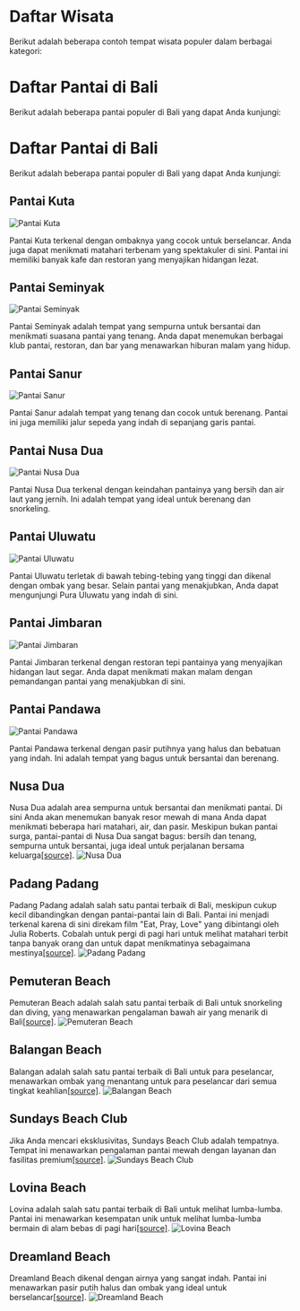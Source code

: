 # Daftar Wisata

Berikut adalah beberapa contoh tempat wisata populer dalam berbagai kategori:

# Daftar Pantai di Bali

Berikut adalah beberapa pantai populer di Bali yang dapat Anda kunjungi:

# Daftar Pantai di Bali

Berikut adalah beberapa pantai populer di Bali yang dapat Anda kunjungi:

## Pantai Kuta
![Pantai Kuta](https://www.gettyimages.com/photos/kuta-bali)

Pantai Kuta terkenal dengan ombaknya yang cocok untuk berselancar. Anda juga dapat menikmati matahari terbenam yang spektakuler di sini. Pantai ini memiliki banyak kafe dan restoran yang menyajikan hidangan lezat.

## Pantai Seminyak
![Pantai Seminyak](https://www.pexels.com/search/pantai%20seminyak%20bali/)

Pantai Seminyak adalah tempat yang sempurna untuk bersantai dan menikmati suasana pantai yang tenang. Anda dapat menemukan berbagai klub pantai, restoran, dan bar yang menawarkan hiburan malam yang hidup.

## Pantai Sanur
![Pantai Sanur](https://www.gettyimages.com/photos/sanur-bali)

Pantai Sanur adalah tempat yang tenang dan cocok untuk berenang. Pantai ini juga memiliki jalur sepeda yang indah di sepanjang garis pantai.

## Pantai Nusa Dua
![Pantai Nusa Dua](https://www.gettyimages.com/photos/nusa-dua-bali)

Pantai Nusa Dua terkenal dengan keindahan pantainya yang bersih dan air laut yang jernih. Ini adalah tempat yang ideal untuk berenang dan snorkeling.

## Pantai Uluwatu
![Pantai Uluwatu](https://www.gettyimages.com/photos/uluwatu-bali)

Pantai Uluwatu terletak di bawah tebing-tebing yang tinggi dan dikenal dengan ombak yang besar. Selain pantai yang menakjubkan, Anda dapat mengunjungi Pura Uluwatu yang indah di sini.

## Pantai Jimbaran
![Pantai Jimbaran](https://www.istockphoto.com/photos/jimbaran-bali)

Pantai Jimbaran terkenal dengan restoran tepi pantainya yang menyajikan hidangan laut segar. Anda dapat menikmati makan malam dengan pemandangan pantai yang menakjubkan di sini.

## Pantai Pandawa
![Pantai Pandawa](https://www.pexels.com/search/pandawa%20beach%20bali/)

Pantai Pandawa terkenal dengan pasir putihnya yang halus dan bebatuan yang indah. Ini adalah tempat yang bagus untuk bersantai dan berenang.
## Nusa Dua
Nusa Dua adalah area sempurna untuk bersantai dan menikmati pantai. Di sini Anda akan menemukan banyak resor mewah di mana Anda dapat menikmati beberapa hari matahari, air, dan pasir. Meskipun bukan pantai surga, pantai-pantai di Nusa Dua sangat bagus: bersih dan tenang, sempurna untuk bersantai, juga ideal untuk perjalanan bersama keluarga[[source]](https://www.tripandtourism.com/best-beaches-in-bali).
![Nusa Dua](https://www.gettyimages.com/photos/nusa-dua-bali)

## Padang Padang
Padang Padang adalah salah satu pantai terbaik di Bali, meskipun cukup kecil dibandingkan dengan pantai-pantai lain di Bali. Pantai ini menjadi terkenal karena di sini direkam film "Eat, Pray, Love" yang dibintangi oleh Julia Roberts. Cobalah untuk pergi di pagi hari untuk melihat matahari terbit tanpa banyak orang dan untuk dapat menikmatinya sebagaimana mestinya[[source]](https://www.tripandtourism.com/best-beaches-in-bali).
![Padang Padang](https://www.shutterstock.com/search/padang+padang+beach+bali)

## Pemuteran Beach
Pemuteran Beach adalah salah satu pantai terbaik di Bali untuk snorkeling dan diving, yang menawarkan pengalaman bawah air yang menarik di Bali[[source]](https://www.tripandtourism.com/best-beaches-in-bali).
![Pemuteran Beach](https://www.shutterstock.com/search/pemuteran+beach+bali)

## Balangan Beach
Balangan adalah salah satu pantai terbaik di Bali untuk para peselancar, menawarkan ombak yang menantang untuk para peselancar dari semua tingkat keahlian[[source]](https://www.tripandtourism.com/best-beaches-in-bali).
![Balangan Beach](https://www.shutterstock.com/search/balangan+beach+bali)

## Sundays Beach Club
Jika Anda mencari eksklusivitas, Sundays Beach Club adalah tempatnya. Tempat ini menawarkan pengalaman pantai mewah dengan layanan dan fasilitas premium[[source]](https://www.tripandtourism.com/best-beaches-in-bali).
![Sundays Beach Club](https://www.shutterstock.com/search/sundays+beach+club+bali)

## Lovina Beach
Lovina adalah salah satu pantai terbaik di Bali untuk melihat lumba-lumba. Pantai ini menawarkan kesempatan unik untuk melihat lumba-lumba bermain di alam bebas di pagi hari[[source]](https://www.tripandtourism.com/best-beaches-in-bali).
![Lovina Beach](https://www.shutterstock.com/search/lovina+beach+bali)

## Dreamland Beach
Dreamland Beach dikenal dengan airnya yang sangat indah. Pantai ini menawarkan pasir putih halus dan ombak yang ideal untuk berselancar[[source]](https://www.tripandtourism.com/best-beaches-in-bali).
![Dreamland Beach](https://www.shutterstock.com/search/dreamland+beach+bali)

